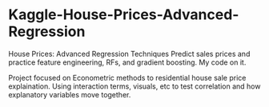 # Kaggle-House-Prices-Advanced-Regression
 House Prices: Advanced Regression Techniques Predict sales prices and practice feature engineering, RFs, and gradient boosting. My code on it.

Project focused on Econometric methods to residential house sale price explaination. Using interaction terms, visuals, etc
to test correlation and how explanatory variables move together.
